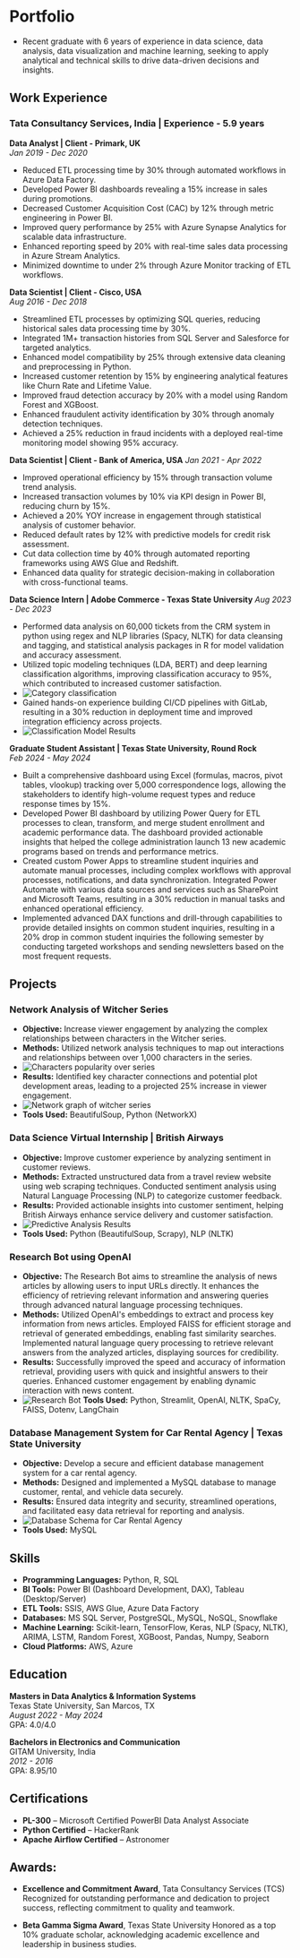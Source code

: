 # Portfolio

- Recent graduate with 6 years of experience in data science, data analysis, data visualization and machine learning, seeking to apply analytical and technical skills to drive data-driven decisions and insights. 

## Work Experience

### Tata Consultancy Services, India | Experience - 5.9 years  

**Data Analyst | Client - Primark, UK**  
_Jan 2019 - Dec 2020_  
- Reduced ETL processing time by 30% through automated workflows in Azure Data Factory.
- Developed Power BI dashboards revealing a 15% increase in sales during promotions.
- Decreased Customer Acquisition Cost (CAC) by 12% through metric engineering in Power BI.
- Improved query performance by 25% with Azure Synapse Analytics for scalable data infrastructure.
- Enhanced reporting speed by 20% with real-time sales data processing in Azure Stream Analytics.
- Minimized downtime to under 2% through Azure Monitor tracking of ETL workflows.

**Data Scientist | Client - Cisco, USA**  
_Aug 2016 - Dec 2018_  
- Streamlined ETL processes by optimizing SQL queries, reducing historical sales data processing time by 30%.
- Integrated 1M+ transaction histories from SQL Server and Salesforce for targeted analytics.
- Enhanced model compatibility by 25% through extensive data cleaning and preprocessing in Python.
- Increased customer retention by 15% by engineering analytical features like Churn Rate and Lifetime Value.
- Improved fraud detection accuracy by 20% with a model using Random Forest and XGBoost.
- Enhanced fraudulent activity identification by 30% through anomaly detection techniques.
- Achieved a 25% reduction in fraud incidents with a deployed real-time monitoring model showing 95% accuracy.

**Data Scientist | Client - Bank of America, USA**
_Jan 2021 - Apr 2022_
- Improved operational efficiency by 15% through transaction volume trend analysis.
- Increased transaction volumes by 10% via KPI design in Power BI, reducing churn by 15%.
- Achieved a 20% YOY increase in engagement through statistical analysis of customer behavior.
- Reduced default rates by 12% with predictive models for credit risk assessment.
- Cut data collection time by 40% through automated reporting frameworks using AWS Glue and Redshift.
- Enhanced data quality for strategic decision-making in collaboration with cross-functional teams.

**Data Science Intern | Adobe Commerce - Texas State University**
_Aug 2023 - Dec 2023_
- Performed data analysis on 60,000 tickets from the CRM system in python using regex and NLP libraries (Spacy, NLTK) for data cleansing and tagging, and statistical analysis packages in R for model validation and accuracy assessment.
- Utilized topic modeling techniques (LDA, BERT) and deep learning classification algorithms, improving classification accuracy to 95%, which contributed to increased customer satisfaction.
- ![Category classification](Category.png)
- Gained hands-on experience building CI/CD pipelines with GitLab, resulting in a 30% reduction in deployment time and improved integration efficiency across projects.
- ![Classification Model Results](Classification_Models.png) 

**Graduate Student Assistant | Texas State University, Round Rock**  
_Feb 2024 - May 2024_
- Built a comprehensive dashboard using Excel (formulas, macros, pivot tables, vlookup) tracking over 5,000 correspondence logs, allowing the stakeholders to identify high-volume request types and reduce response times by 15%.
- Developed Power BI dashboard by utilizing Power Query for ETL processes to clean, transform, and merge student enrollment and academic performance data. The dashboard provided actionable insights that helped the college administration launch 13 new academic programs based on trends and performance metrics.
- Created custom Power Apps to streamline student inquiries and automate manual processes, including complex workflows with approval processes, notifications, and data synchronization. Integrated Power Automate with various data sources and services such as SharePoint and Microsoft Teams, resulting in a 30% reduction in manual tasks and enhanced operational efficiency.
- Implemented advanced DAX functions and drill-through capabilities to provide detailed insights on common student inquiries, resulting in a 20% drop in common student inquiries the following semester by conducting targeted workshops and sending newsletters based on the most frequent requests.

## Projects

### Network Analysis of Witcher Series
- **Objective:** Increase viewer engagement by analyzing the complex relationships between characters in the Witcher series.
- **Methods:** Utilized network analysis techniques to map out interactions and relationships between over 1,000 characters in the series.
- ![Characters popularity over series](Character_book_series_centrality.png)
- **Results:** Identified key character connections and potential plot development areas, leading to a projected 25% increase in viewer engagement.
- ![Network graph of witcher series](communities.png)
- **Tools Used:** BeautifulSoup, Python (NetworkX)

### Data Science Virtual Internship | British Airways
- **Objective:** Improve customer experience by analyzing sentiment in customer reviews.
- **Methods:** Extracted unstructured data from a travel review website using web scraping techniques. Conducted sentiment analysis using Natural Language Processing (NLP) to categorize customer feedback.
- **Results:** Provided actionable insights into customer sentiment, helping British Airways enhance service delivery and customer satisfaction.
- ![Predictive Analysis Results](BA_Forage_Results.png)
- **Tools Used:** Python (BeautifulSoup, Scrapy), NLP (NLTK)

### Research Bot using OpenAI
- **Objective:** The Research Bot aims to streamline the analysis of news articles by allowing users to input URLs directly. It enhances the efficiency of retrieving relevant information and answering queries through advanced natural language processing techniques.
- **Methods:** Utilized OpenAI's embeddings to extract and process key information from news articles.
Employed FAISS for efficient storage and retrieval of generated embeddings, enabling fast similarity searches.
Implemented natural language query processing to retrieve relevant answers from the analyzed articles, displaying sources for credibility.
- **Results:** Successfully improved the speed and accuracy of information retrieval, providing users with quick and insightful answers to their queries.
Enhanced customer engagement by enabling dynamic interaction with news content.
- ![Research Bot](News%20Research%20Bot%20Demo.png)
**Tools Used:** Python, Streamlit, OpenAI, NLTK, SpaCy, FAISS, Dotenv, LangChain

### Database Management System for Car Rental Agency | Texas State University
- **Objective:** Develop a secure and efficient database management system for a car rental agency.
- **Methods:** Designed and implemented a MySQL database to manage customer, rental, and vehicle data securely.
- **Results:** Ensured data integrity and security, streamlined operations, and facilitated easy data retrieval for reporting and analysis.
- ![Database Schema for Car Rental Agency](Car_Rental_Agency_DBMS.png)
- **Tools Used:** MySQL

## Skills

- **Programming Languages:** Python, R, SQL  
- **BI Tools:** Power BI (Dashboard Development, DAX), Tableau (Desktop/Server)  
- **ETL Tools:** SSIS, AWS Glue, Azure Data Factory  
- **Databases:** MS SQL Server, PostgreSQL, MySQL, NoSQL, Snowflake  
- **Machine Learning:** Scikit-learn, TensorFlow, Keras, NLP (Spacy, NLTK), ARIMA, LSTM, Random Forest, XGBoost, Pandas, Numpy, Seaborn  
- **Cloud Platforms:** AWS, Azure

## Education

**Masters in Data Analytics & Information Systems**  
Texas State University, San Marcos, TX  
_August 2022 - May 2024_  
GPA: 4.0/4.0

**Bachelors in Electronics and Communication**  
GITAM University, India  
_2012 - 2016_  
GPA: 8.95/10

## Certifications

- **PL-300** – Microsoft Certified PowerBI Data Analyst Associate
- **Python Certified** – HackerRank  
- **Apache Airflow Certified** – Astronomer  

## Awards:

- **Excellence and Commitment Award**, Tata Consultancy Services (TCS)  
  Recognized for outstanding performance and dedication to project success, reflecting commitment to quality and teamwork.
  
- **Beta Gamma Sigma Award**, Texas State University
  Honored as a top 10% graduate scholar, acknowledging academic excellence and leadership in business studies.  




